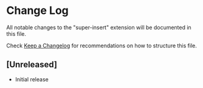 # Change Log

All notable changes to the "super-insert" extension will be documented in this file.

Check [Keep a Changelog](http://keepachangelog.com/) for recommendations on how to structure this file.

## [Unreleased]

- Initial release